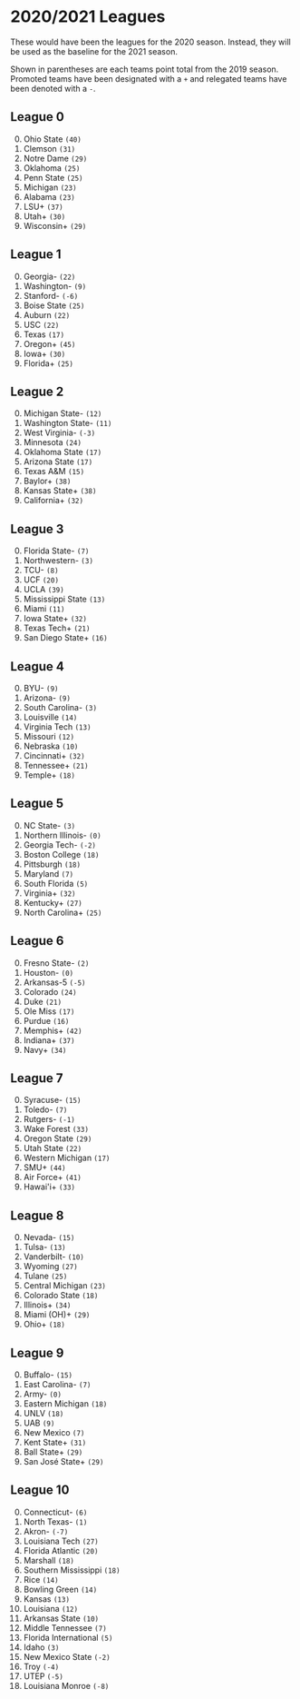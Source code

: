 # 2020/2021 Leagues

These would have been the leagues for the 2020 season. Instead, they will be used as the baseline for the 2021 season.

Shown in parentheses are each teams point total from the 2019 season. Promoted teams have been designated with a `+` and relegated teams have been denoted with a `-`.

## League 0

0. Ohio State `(40)`
1. Clemson `(31)`
2. Notre Dame `(29)`
3. Oklahoma `(25)`
4. Penn State `(25)`
5. Michigan `(23)`
6. Alabama `(23)`
7. LSU+ `(37)`
8. Utah+ `(30)`
9. Wisconsin+ `(29)`

## League 1

0. Georgia- `(22)`
1. Washington- `(9)`
2. Stanford- `(-6)`
3. Boise State `(25)`
4. Auburn `(22)`
5. USC `(22)`
6. Texas `(17)`
7. Oregon+ `(45)`
8. Iowa+ `(30)`
9. Florida+ `(25)`

## League 2

0. Michigan State- `(12)`
1. Washington State- `(11)`
2. West Virginia- `(-3)`
3. Minnesota `(24)`
4. Oklahoma State `(17)`
5. Arizona State `(17)`
6. Texas A&M `(15)`
7. Baylor+ `(38)`
8. Kansas State+ `(38)`
9. California+ `(32)`

## League 3

0. Florida State- `(7)`
1. Northwestern- `(3)`
2. TCU- `(8)`
3. UCF `(20)`
4. UCLA `(39)`
5. Mississippi State `(13)`
6. Miami `(11)`
7. Iowa State+ `(32)`
8. Texas Tech+ `(21)`
9. San Diego State+ `(16)`

## League 4

0. BYU- `(9)`
1. Arizona- `(9)`
2. South Carolina- `(3)`
3. Louisville `(14)`
4. Virginia Tech `(13)`
5. Missouri `(12)`
6. Nebraska `(10)`
7. Cincinnati+ `(32)`
8. Tennessee+ `(21)`
9. Temple+ `(18)`

## League 5

0. NC State- `(3)`
1. Northern Illinois- `(0)`
2. Georgia Tech- `(-2)`
3. Boston College `(18)`
4. Pittsburgh `(18)`
5. Maryland `(7)`
6. South Florida `(5)`
7. Virginia+ `(32)`
8. Kentucky+ `(27)`
9. North Carolina+ `(25)`

## League 6

0. Fresno State- `(2)`
1. Houston- `(0)`
2. Arkansas-5 `(-5)`
3. Colorado `(24)`
4. Duke `(21)`
5. Ole Miss `(17)`
6. Purdue `(16)`
7. Memphis+ `(42)`
8. Indiana+ `(37)`
9. Navy+ `(34)`

## League 7

0. Syracuse- `(15)`
1. Toledo- `(7)`
2. Rutgers- `(-1)`
3. Wake Forest `(33)`
4. Oregon State `(29)`
5. Utah State `(22)`
6. Western Michigan `(17)`
7. SMU+ `(44)`
8. Air Force+ `(41)`
9. Hawai'i+ `(33)`

## League 8

0. Nevada- `(15)`
1. Tulsa- `(13)`
2. Vanderbilt- `(10)`
3. Wyoming `(27)`
4. Tulane `(25)`
5. Central Michigan `(23)`
6. Colorado State `(18)`
7. Illinois+ `(34)`
8. Miami (OH)+ `(29)`
9. Ohio+ `(18)`

## League 9

0. Buffalo- `(15)`
1. East Carolina- `(7)`
2. Army- `(0)`
3. Eastern Michigan `(18)`
4. UNLV `(18)`
5. UAB `(9)`
6. New Mexico `(7)`
7. Kent State+ `(31)`
8. Ball State+ `(29)`
9. San José State+ `(29)`

## League 10

0. Connecticut- `(6)`
1. North Texas- `(1)`
2. Akron- `(-7)`
3. Louisiana Tech `(27)`
4. Florida Atlantic `(20)`
5. Marshall `(18)`
6. Southern Mississippi `(18)`
7. Rice `(14)`
8. Bowling Green `(14)`
9. Kansas `(13)`
10. Louisiana `(12)`
11. Arkansas State `(10)`
12. Middle Tennessee `(7)`
13. Florida International `(5)`
14. Idaho `(3)`
15. New Mexico State `(-2)`
16. Troy `(-4)`
17. UTEP `(-5)`
18. Louisiana Monroe `(-8)`

